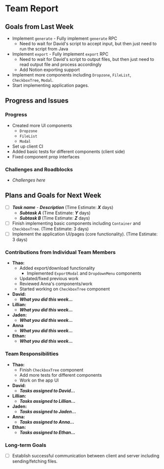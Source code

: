 # Team Report

## Goals from Last Week

- Implement `generate` - Fully implement `generate` RPC
  - Need to wait for David's script to accept input, but then just need to run the script from Java
- Implement `export` - Fully implement `export` RPC
  - Need to wait for David's script to output files, but then just need to read output file and process accordingly
  - Add Notion exporting support
- Implement more components including `Dropzone`, `FileList`, `CheckboxTree`, `Modal`.
- Start implementing application pages.

## Progress and Issues

### Progress

- Created more UI components
  - `Dropzone`
  - `FileList`
  - `Modal`
- Set up client CI
- Added basic tests for different components (client side)
- Fixed component prop interfaces

### Challenges and Roadblocks

- *Challenges here*

## Plans and Goals for Next Week

- [ ] **_Task name_** - **_Description_** (Time Estimate: **_X_** days)
  - **_Subtask A_** (Time Estimate: **_Y_** days)
  - **_Subtask B_** (Time Estimate: **_Z_** days)
- [ ] Finish implementing basic components including `Container` and `CheckboxTree`. (Time Estimate: 3 days)
- [ ] Implement the application UI/pages (core functionality). (Time Estimate: 3 days)

### Contributions from Individual Team Members

- **Thao:**
  - Added export/download functionality
    - Implemented `ExportModal` and `DropdownMenu` components
  - Updated/fixed previous work
  - Reviewed Anna's components/work
  - Started working on `CheckboxTree` component
- **David:**
  - **_What you did this week..._**
- **Lillian:**
  - **_What you did this week..._**
- **Jaden:**
  - **_What you did this week..._**
- **Anna**
  - **_What you did this week..._**
- **Ethan:**
  - **_What you did this week..._**

### Team Responsibilities

- **Thao:**
  - Finish `CheckboxTree` component
  - Add more tests for different components
  - Work on the app UI
- **David:**
  - **_Tasks assigned to David..._**
- **Lillian:**
  - **_Tasks assigned to Lillian..._**
- **Jaden:**
  - **_Tasks assigned to Jaden..._**
- **Anna:**
  - **_Tasks assigned to Anna..._**
- **Ethan:**
  - **_Tasks assigned to Ethan..._**

### Long-term Goals

- [ ] Establish successful communication between client and server including sending/fetching files.
